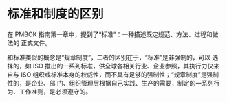 # 标准和制度的区别

在 PMBOK 指南第一章中，提到了“标准”：一种描述既定规范、方法、过程和做法的
正式文件。

和标准类似的概念是“规章制度”，二者的区别在于，“标准”是非强制的，可以
选择的，如 ISO 推出的一系列标准，供全球各相关行业、企业参照，其执行力仅来自与 ISO
组织或标准本身的权威性，而不具有足够的强制性；“规章制度”是强制性的，是企业、部
门、组织管理层根据自己实践、生产的需要，制定的一系列行为、工作准则，是必须遵守的。